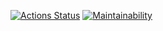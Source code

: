 [![Actions Status](https://github.com/rafagabidulin/react-pizza/workflows/linter_status/badge.svg)](https://github.com/rafagabidulin/react-pizza/actions)
[![Maintainability](https://api.codeclimate.com/v1/badges/a8a3614e27ee611258c9/maintainability)](https://codeclimate.com/github/rafagabidulin/react-pizza/maintainability)
